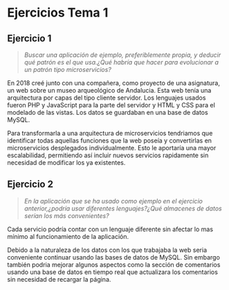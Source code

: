 # Ejercicios Tema 1

## Ejercicio 1
>*Buscar una aplicación de ejemplo, preferiblemente propia, y deducir qué patrón es el que usa.¿Qué habría que hacer para evolucionar a un patrón tipo microservicios?*

En 2018 creé junto con una compañera, como proyecto de una asignatura, un web sobre un museo arqueológico de Andalucia. Esta web tenía una arquitectura por capas del tipo cliente servidor. Los lenguajes usados fueron PHP y JavaScript para la parte del servidor y HTML y CSS para el modelado de las vistas. Los datos se guardaban en una base de datos MySQL.

Para transformarla a una arquitectura de microservicios tendriamos que identificar todas aquellas funciones que la web poseía y convertirlas en microservicios desplegados individualmente. Esto le aportaría una mayor escalabilidad, permitiendo así incluir nuevos servicios rapidamente sin necesidad de modificar los ya existentes.
## Ejercicio 2
>*En la aplicación que se ha usado como ejemplo en el ejercicio anterior,¿podría usar diferentes lenguajes?¿Qué almacenes de datos serían los más convenientes?*

Cada servicio podría contar con un lenguaje diferente sin afectar lo mas mínimo al funcionamiento de la aplicación.

Debido a la naturaleza de los datos con los que trabajaba la web seria conveniente continuar usando las bases de datos de MySQL. Sin embargo también podria mejorar algunos aspectos como la sección de comentarios usando una base de datos en tiempo real que actualizara los comentarios sin necesidad de recargar la página.
